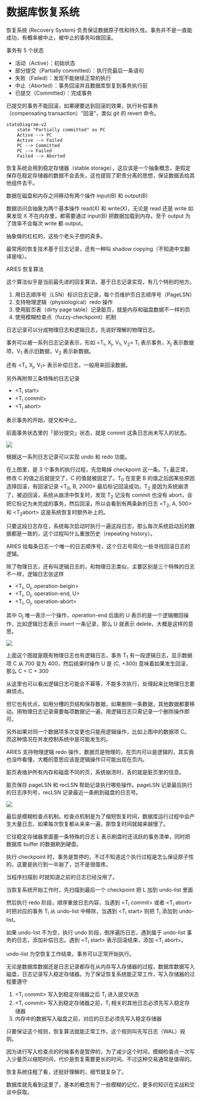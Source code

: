 # 数据库恢复系统

恢复系统 (Recovery System) 负责保证数据原子性和持久性。事务并不是一直能成功，有概率被中止，被中止的事务叫做回滚。

事务有 5 个状态

+ 活动（Active）：初始状态
+ 部分提交（Partially committed）：执行完最后一条语句
+ 失败（Failed）：发现不能继续正常的执行
+ 中止（Aborted）：事务回滚并且数据库恢复到事务执行前
+ 已提交（Committed）：完成事务

已提交的事务不能回滚，如果硬要达到回滚的效果，执行补偿事务（compensating transaction）“回滚”，类似 git 的 revert 命令。

```mermaid
stateDiagram-v2
    state "Partially committed" as PC
    Active --> PC
    Active --> Failed
    PC --> Committed
    PC --> Failed
    Failed --> Aborted
```

恢复系统会用到稳定存储器（stable storage），这应该是一个抽象概念，是假定保存在稳定存储器的数据不会丢失，这也提现了职责分离的思想，保证数据丢给其他组件去干。

数据在磁盘和内存之间移动有两个操作 input(B) 和 output(B)

数据访问会抽象为两个基本操作 read(X) 和 write(X)，无论是 read 还是 write 如果发现 X 不在内存里，都需要通过 input(B) 把数据加载到内存。至于 output 为了效率不会每次 write 都 output。

抽象做的杠杠的，这些个老头子想的真多。

最常用的恢复技术基于日志记录，还有一种叫 shadow copying（不知道中文翻译是啥）。

ARIES 恢复算法

这个算法似乎是当前最先进的回复算法，基于日志记录实现，有几个特别的地方。

1. 用日志顺序号（LSN）标识日志记录，每个页维护页日志顺序号（PageLSN）
2. 支持物理逻辑（physiological）redo 操作
3. 使用脏页表（dirty page table）记录脏页，就是内存和磁盘数据不一样的页
4. 使用模糊检查点（fuzzy-checkpoint）机制

日志记录可以分成物理日志和逻辑日志，先说好理解的物理日志。

事务可以被一系列日志记录表示，形如 <T<sub>i</sub>, X<sub>j</sub>, V<sub>1</sub>, V<sub>2</sub>> T<sub>i</sub> 表示事务，X<sub>j</sub> 表示数据项，V<sub>1</sub> 表示旧数据，V<sub>2</sub> 表示新数据。

还有 <T<sub>i</sub>, X<sub>j</sub>, V<sub>1</sub>> 表示补偿日志，一般用来回滚数据。

另外再附带三条特殊的日志记录

+ <T<sub>i</sub> start>
+ <T<sub>i</sub> commit>
+ <T<sub>i</sub> abort>

表示事务的开始，提交和中止。

前面事务状态里的「部分提交」状态，就是 commit 这条日志尚未写入的状态。

![](redo-undo-1.jpg)

根据这一系列日志记录可以实现 undo 和 redo 功能。

在上图里，是 3 个事务的执行过程，先忽略掉 checkpoint 这一条。T<sub>1</sub> 最正常，修改 C 的值之后就提交了，C 的值就被固定了。T<sub>0</sub> 在变更 B 的值之后因某些原因选择回滚，有回滚记录 <T<sub>0</sub>, B, 2000> 最后标记回滚成功。T<sub>2</sub> 是因为系统崩溃了，被迫回滚，系统从崩溃中恢复时，发现 T<sub>2</sub> 记没有 commit 也没有 abort，会把它标记为未完成的事务，然后回滚，所以会看到有两条新的日志 <T<sub>2</sub>, A, 500> 和 <T<sub>2</sub>abort> 这是系统恢复时额外补上的。

只要这段日志存在，系统每次启动时执行一遍这段日志，那么每次系统启动后的数据都是一致的，这个过程叫什么重放历史（repeating history）。

ARIES 给每条日志一个唯一的日志顺序号，这个日志号简化一些寻找回滚日志的逻辑。

除了物理日志，还有叫逻辑日志的，和物理日志类似，主要区别是三个特殊的日志不一样，逻辑日志张这样

+ <T<sub>i</sub>, O<sub>j</sub>, operation-beigin>
+ <T<sub>i</sub>, O<sub>j</sub>, operation-end, U>
+ <T<sub>i</sub>, O<sub>j</sub>, operation-abort>

其中 O<sub>j</sub> 唯一表示一个操作，operation-end 后面的 U 表示的是一个逻辑撤回操作，比如逻辑日志表示 insert 一条记录，那么 U 就表示 delete，大概是这样的意思。

![](recovery-1.jpg)

上面这个图就是既有物理日志也有逻辑日志，事务 T<sub>1</sub> 有一段逻辑日志，显示数据项 C 从 700 变为 400，然后结束时操作 U 是 (C, +300) 意味着如果发生回滚，那么 C = C + 300

从这里也可以看出逻辑日志可能会不幂等，不能多次执行，处理起来比物理日志要麻烦点。

但它也有优点，如用分槽的页结构保存数据，如果删除一条数据，其他数据都要移动。用物理日志记录需要每项数据记一遍，用逻辑日志只需记录一个删除操作即可。

另外如果对同一个数据项多次变更也只能用逻辑操作，比如上图中的数据项 C。而这种情况在并发控制系统中是可能发生的。

ARIES 支持物理逻辑 redo 操作，数据页是物理的，在页内可以是逻辑的，其实我也没咋看懂，大概的意思应该是逻辑操作只可能出现在页内。


脏页表维护所有内存和磁盘不同的页，系统崩溃时，丢的就是脏页里的信息。

脏页保存 pageLSN 和 recLSN 帮助记录执行哪些操作。pageLSN 记录最后执行的日志序列号，recLSN 记录最近一条刷到磁盘的日志号。

![](aries-data-structures-1.png)

最后是模糊检查点机制。检查点机制是为了缩短恢复时间，数据库运行过程中会产生大量日志，如果每次恢复都从来来一遍，那恢复时间就越来越慢了。

它往稳定存储器里面塞一条特殊的日志 <checkpoint L> L 表示刷盘时还活跃的事务清单，同时把数据库 buffer 的数据刷到硬盘。

执行 checkpoint 时，事务是暂停的，不过不知道这个执行过程是怎么保证原子性的，这要是执行到一半崩了，岂不是很蛋疼。

当程序扫描到 <checkpoint L> 时就知道之前的日志已经没用了。

当恢复系统开始工作时，先扫描到最后一个 checkpoint 把 L 加到 undo-list 里面

然后执行 redo 阶段，顺序重放日志内容，当遇到 <T<sub>i</sub> commit> 或者 <T<sub>i</sub> abort> 时把对应的事务 T<sub>i</sub> 从 undo-list 中移除，当遇到 <T<sub>i</sub> start> 则把 T<sub>i</sub> 添加到 undo-list。

如果 undo-list 不为空，执行 undo 阶段，倒序遍历日志，遇到属于 undo-list 事务的日志，添加补偿日志。遇到 <T<sub>i</sub> start> 表示回滚结束，添加 <T<sub>i</sub> abort>。

undo-list 为空恢复工作结束，事务可以正常开始执行。

无论是数据库数据还是日志记录都存在从内存写入存储器的过程，数据库数据写入磁盘，日志记录写入稳定存储器。为了保证恢复系统能正常工作，写入存储器的过程要遵守

1. <T<sub>i</sub> commit> 写入到稳定存储器之后 T<sub>i</sub> 进入提交状态
2. <T<sub>i</sub> commit> 写入到稳定存储器之前，T<sub>i</sub> 相关的其他日志必须先写入稳定存储器
3. 内存中的数据写入磁盘之前，对应的日志必须先写入稳定存储器

只要保证这个规则，恢复算法就能正常工作，这个规则叫先写日志（WAL）规则。


因为进行写入检查点的时候事务是暂停的，为了减少这个时间，模糊检查点一次写入少量页以缩短时间，代价是恢复需要更长的时间。不过这种交易通常是值得的。




恢复系统往粗了看，还挺好理解的，细节就复杂了。


数据库就先看到这里了，基本的概念有了一些模糊的记忆，更多的知识在实战和交谈中获取。